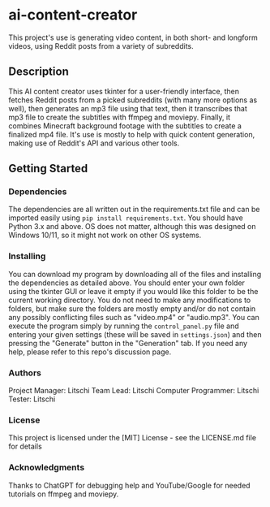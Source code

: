 # ai-content-creator
This project's use is generating video content, in both short- and longform videos, using Reddit posts from a variety of subreddits.

## Description
This AI content creator uses tkinter for a user-friendly interface, then fetches Reddit posts from a picked subreddits (with many
more options as well), then generates an mp3 file using that text, then it transcribes that mp3 file to create the subtitles with
ffmpeg and moviepy. Finally, it combines Minecraft background footage with the subtitles to create a finalized mp4 file. It's use
is mostly to help with quick content generation, making use of Reddit's API and various other tools.

## Getting Started
### Dependencies
The dependencies are all written out in the requirements.txt file and can be imported easily using `pip install requirements.txt`.
You should have Python 3.x and above. OS does not matter, although this was designed on Windows 10/11, so it might not work on
other OS systems.

### Installing
You can download my program by downloading all of the files and installing the dependencies as detailed above. You should enter
your own folder using the tkinter GUI or leave it empty if you would like this folder to be the current working directory.
You do not need to make any modifications to folders, but make sure the folders are mostly empty and/or do not contain any possibly
conflicting files such as "video.mp4" or "audio.mp3".
You can execute the program simply by running the `control_panel.py` file and entering your given settings (these will be saved in
`settings.json`) and then pressing the "Generate" button in the "Generation" tab.
If you need any help, please refer to this repo's discussion page.

### Authors
Project Manager: Litschi
Team Lead: Litschi
Computer Programmer: Litschi
Tester: Litschi

### License
This project is licensed under the [MIT] License - see the LICENSE.md file for details

### Acknowledgments
Thanks to ChatGPT for debugging help and YouTube/Google for needed tutorials on ffmpeg and moviepy.
